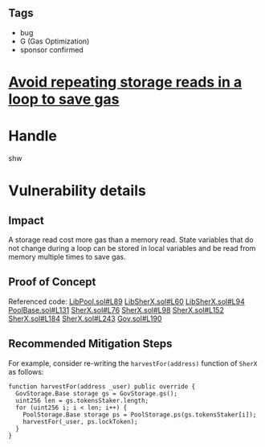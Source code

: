 ## Tags

- bug
- G (Gas Optimization)
- sponsor confirmed

# [Avoid repeating storage reads in a loop to save gas](https://github.com/code-423n4/2021-07-sherlock-findings/issues/149) 

# Handle

shw


# Vulnerability details

## Impact

A storage read cost more gas than a memory read. State variables that do not change during a loop can be stored in local variables and be read from memory multiple times to save gas.

## Proof of Concept

Referenced code:
[LibPool.sol#L89](https://github.com/code-423n4/2021-07-sherlock/blob/main/contracts/libraries/LibPool.sol#L89)
[LibSherX.sol#L60](https://github.com/code-423n4/2021-07-sherlock/blob/main/contracts/libraries/LibSherX.sol#L60)
[LibSherX.sol#L94](https://github.com/code-423n4/2021-07-sherlock/blob/main/contracts/libraries/LibSherX.sol#L94)
[PoolBase.sol#L131](https://github.com/code-423n4/2021-07-sherlock/blob/main/contracts/facets/PoolBase.sol#L131)
[SherX.sol#L76](https://github.com/code-423n4/2021-07-sherlock/blob/main/contracts/facets/SherX.sol#L76)
[SherX.sol#L98](https://github.com/code-423n4/2021-07-sherlock/blob/main/contracts/facets/SherX.sol#L98)
[SherX.sol#L152](https://github.com/code-423n4/2021-07-sherlock/blob/main/contracts/facets/SherX.sol#L152)
[SherX.sol#L184](https://github.com/code-423n4/2021-07-sherlock/blob/main/contracts/facets/SherX.sol#L184)
[SherX.sol#L243](https://github.com/code-423n4/2021-07-sherlock/blob/main/contracts/facets/SherX.sol#L243)
[Gov.sol#L190](https://github.com/code-423n4/2021-07-sherlock/blob/main/contracts/facets/Gov.sol#L190)

## Recommended Mitigation Steps

For example, consider re-writing the `harvestFor(address)` function of `SherX` as follows:

```solidity
function harvestFor(address _user) public override {
  GovStorage.Base storage gs = GovStorage.gs();
  uint256 len = gs.tokensStaker.length;
  for (uint256 i; i < len; i++) {
    PoolStorage.Base storage ps = PoolStorage.ps(gs.tokensStaker[i]);
    harvestFor(_user, ps.lockToken);
  }
}
```

